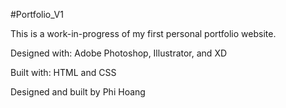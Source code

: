 #Portfolio_V1

This is a work-in-progress of my first personal portfolio website.

Designed with: Adobe Photoshop, Illustrator, and XD

Built with: HTML and CSS


Designed and built by Phi Hoang

